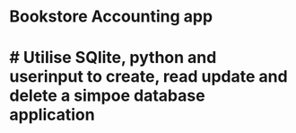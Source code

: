# Bookstore Accounting app
# # Utilise SQlite, python and userinput to create, read update and delete a simpoe database application



